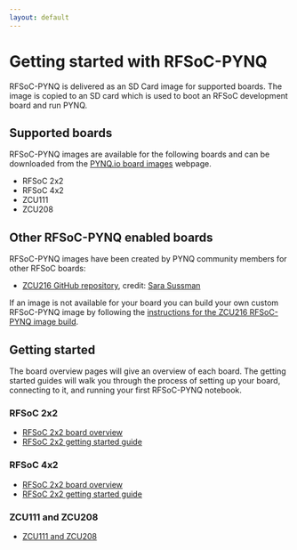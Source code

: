 ```yaml
---
layout: default
---
```


# Getting started with RFSoC-PYNQ

RFSoC-PYNQ is delivered as an SD Card image for supported boards. The image is copied to an SD card which is used to boot an RFSoC development board and run PYNQ.  

## Supported boards 

RFSoC-PYNQ images are available for the following boards and can be downloaded from the [PYNQ.io board images](https://www.pynq.io/boards.html) webpage.

* RFSoC 2x2
* RFSoC 4x2
* ZCU111
* ZCU208

## Other RFSoC-PYNQ enabled boards

RFSoC-PYNQ images have been created by PYNQ community members for other RFSoC boards:

* [ZCU216 GitHub repository](https://github.com/sarafs1926/ZCU216-PYNQ), credit: [Sara Sussman](https://sarafs1926.github.io/)

If an image is not available for your board you can build your own custom RFSoC-PYNQ image by following the [instructions for the ZCU216 RFSoC-PYNQ image build](https://github.com/sarafs1926/ZCU216-PYNQ).

## Getting started

The board overview pages will give an overview of each board. The getting started guides will walk you through the process of setting up your board, connecting to it, and running your first RFSoC-PYNQ notebook. 

### RFSoC 2x2
* [RFSoC 2x2 board overview](./rfsoc_4x2_overview.html)
* [RFSoC 2x2 getting started guide](rfsoc_2x2_getting_started.html)

### RFSoC 4x2
* [RFSoC 2x2 board overview](rfsoc_4x2_overview.html)
* [RFSoC 2x2 getting started guide](rfsoc_4x2_getting_started.html)

### ZCU111 and ZCU208
* [ZCU111 and ZCU208](https://github.com/Xilinx/PYNQ_RFSOC_Workshop)
